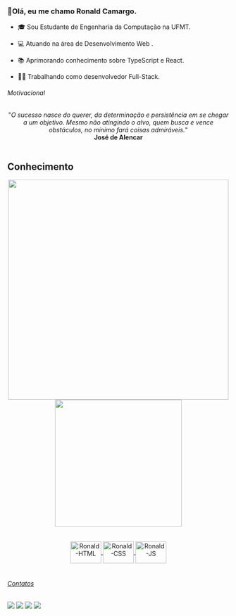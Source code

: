 ### 👋Olá, eu me chamo Ronald Camargo. 
- 🎓 Sou Estudante de Engenharia da Computação na UFMT. 

- 💻 Atuando na área de Desenvolvimento Web . 

- 📚 Aprimorando conhecimento sobre TypeScript e React.

- 👨‍💻 Trabalhando como desenvolvedor Full-Stack.


<h6> Motivacional </h6>
<div align="center">
   "<i>O sucesso nasce do querer, da determinação e persistência em se chegar a um objetivo. Mesmo não atingindo o alvo, quem busca e vence obstáculos, no mínimo fará coisas admiráveis.</i>"<br>
   <b>José de Alencar</b>

</div>

<br>
<h2>Conhecimento</h2>
<div align="center">
  <a href="https://https://github.com/Ronald-Ca">
  <img width="500px" src="https://github-readme-stats.vercel.app/api?username=Ronald-Ca&show_icons=true&theme=radical">
  <img width="288px" src="https://github-readme-stats.vercel.app/api/top-langs/?username=Ronald-Ca&theme=radical&show_icons=true">
</div><br>
  
<div align="center"><br>
   <img align="center" alt="Ronald-HTML" height="50" width="70" src="https://cdn.jsdelivr.net/gh/devicons/devicon/icons/html5/html5-original.svg">
   <img align="center" alt="Ronald-CSS" height="50" width="70" src="https://cdn.jsdelivr.net/gh/devicons/devicon/icons/css3/css3-original.svg">
   <img align="center" alt="Ronald-JS" height="50" width="70" src="https://cdn.jsdelivr.net/gh/devicons/devicon/icons/javascript/javascript-original.svg">
</div><br>

  
  <h6> Contatos </h6>
<div> 
  <a href="https://api.whatsapp.com/send?phone=5566984043892&text=Ol%C3%A1%20sou%20Ronald%20Camargo%2C%20iniciante%20em%20Front%20End!" target="_blank"><img src="https://img.shields.io/badge/WhatsApp-25D366?style=for-the-badge&logo=whatsapp&logoColor=white"></a>
  <a href="https://instagram.com/ronald_camargo_?igshid=YmMyMTA2M2Y=" target="_blank"><img src="https://img.shields.io/badge/-Instagram-%23E4405F?style=for-the-badge&logo=instagram&logoColor=white" target="_blank"></a>
  <a href = "mailto:ronaldcamargodev@gmail.com"><img src="https://img.shields.io/badge/-Gmail-%23333?style=for-the-badge&logo=gmail&logoColor=white" target="_blank"></a>
  <a href="https://www.linkedin.com/in/ronald-camargo-04b942238/" target="_blank"><img src="https://img.shields.io/badge/-LinkedIn-%230077B5?style=for-the-badge&logo=linkedin&logoColor=white" target="_blank"></a>
</div>

